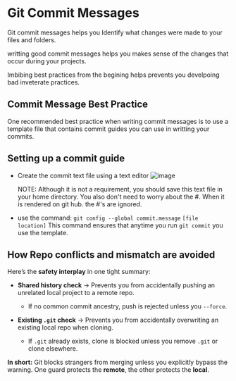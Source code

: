 # Git Commit Messages

Git commit messages helps you Identify what changes were made to your files and folders.

writting good commit messages helps you makes sense of the changes that occur during your projects.

Imbibing best practices from the begining helps prevents you develpoing bad inveterate practices.

## Commit Message Best Practice
One recommended best practice when writing commit messages is to use a template file that contains commit guides you can use in writting your commits.

## Setting up a commit guide
- Create the commit text file using a text editor
![image]() 

    NOTE: Although it is not a requirement, you should save this text file in your home directory. 
    You also don't need to worry about the #. When it is rendered on git hub. the #'s are ignored.

- use the command: `git config --global commit.message` `[file location]` 
This command ensures that anytime you run `git commit` you use the template. 
 
 ## How Repo conflicts and mismatch are avoided

 Here’s the **safety interplay** in one tight summary:

* **Shared history check** → Prevents you from accidentally pushing an unrelated local project to a remote repo.

  * If no common commit ancestry, push is rejected unless you `--force`.

* **Existing `.git` check** → Prevents you from accidentally overwriting an existing local repo when cloning.

  * If `.git` already exists, clone is blocked unless you remove `.git` or clone elsewhere.

**In short:**
Git blocks strangers from merging unless you explicitly bypass the warning.
One guard protects the **remote**, the other protects the **local**.

